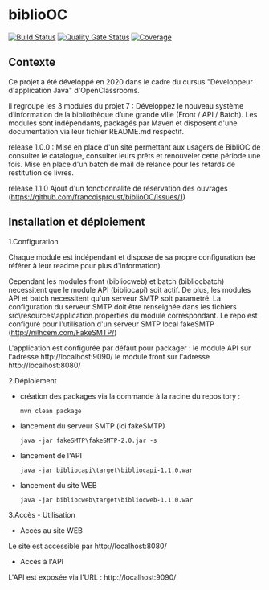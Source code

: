 # biblioOC
[![Build Status](https://travis-ci.com/francoisproust/biblioOC.svg?branch=main)](https://travis-ci.com/francoisproust/biblioOC)
[![Quality Gate Status](https://sonarcloud.io/api/project_badges/measure?project=francoisproust_biblioOC&metric=alert_status)](https://sonarcloud.io/dashboard?id=francoisproust_biblioOC)
[![Coverage](https://sonarcloud.io/api/project_badges/measure?project=francoisproust_biblioOC&metric=coverage)](https://sonarcloud.io/dashboard?id=francoisproust_biblioOC)


## Contexte
Ce projet a été développé en 2020 dans le cadre du cursus "Développeur d'application Java" d'OpenClassrooms.

Il regroupe les 3 modules du projet 7 : Développez le nouveau système d’information de la bibliothèque d’une grande ville (Front / API / Batch).
Les modules sont indépendants, packagés par Maven et disposent d'une documentation via leur fichier README.md respectif.
 
release 1.0.0 :
Mise en place d'un site permettant aux usagers de BibliOC de consulter le catalogue, consulter leurs prêts et renouveler cette période une fois. 
Mise en place d'un batch de mail de relance pour les retards de restitution de livres.

release 1.1.0
Ajout d'un fonctionnalite de réservation des ouvrages (https://github.com/francoisproust/biblioOC/issues/1)

## Installation et déploiement
1.Configuration

Chaque module est indépendant et dispose de sa propre configuration (se référer à leur readme pour plus d'information).

Cependant les modules front (bibliocweb) et batch (bibliocbatch) necessitent que le module API (bibliocapi) soit actif.
De plus, les modules API et batch necessitent qu'un serveur SMTP soit parametré. La configuration du serveur SMTP doit être renseignée dans les fichiers src\resources\application.properties du module correspondant.
Le repo est configuré pour l'utilisation d'un serveur SMTP local fakeSMTP (http://nilhcem.com/FakeSMTP/)

L'application est configurée par défaut pour packager : 
le module API sur l'adresse http://localhost:9090/ 
le module front sur l'adresse http://localhost:8080/

2.Déploiement

  * création des packages via la commande à la racine du repository :
  
        mvn clean package

  * lancement du serveur SMTP (ici fakeSMTP)
    
        java -jar fakeSMTP\fakeSMTP-2.0.jar -s
    
  * lancement de l'API
    
        java -jar bibliocapi\target\bibliocapi-1.1.0.war

  * lancement du site WEB
    
        java -jar bibliocweb\target\bibliocweb-1.1.0.war
          
3.Accès - Utilisation

  * Accès au site WEB
  
Le site est accessible par http://localhost:8080/

* Accès à l'API
    
L'API est exposée via l'URL : http://localhost:9090/ 